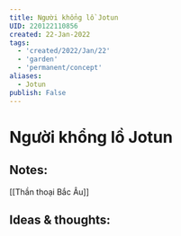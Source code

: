 ```yaml
---
title: Người khổng lồ Jotun
UID: 220122110856
created: 22-Jan-2022
tags:
  - 'created/2022/Jan/22'
  - 'garden'
  - 'permanent/concept'
aliases:
  - Jotun
publish: False
---
```

# Người khổng lồ Jotun

## Notes:
[[Thần thoại Bắc Âu]]

## Ideas & thoughts:


